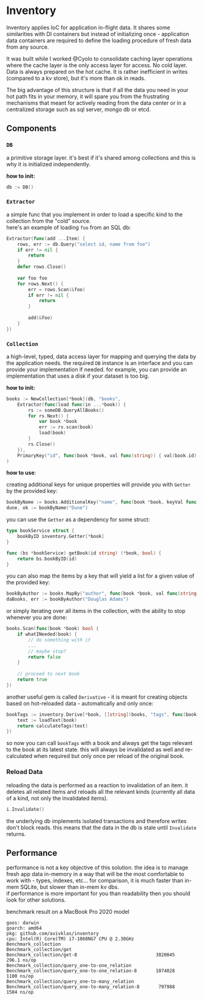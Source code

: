 # Inventory

Inventory applies IoC for application in-flight data. It shares some 
similarities with DI containers but instead of initializing once - application
data containers are required to define the loading procedure of fresh data from
any source.

It was built while I worked @Cyolo to consolidate caching layer operations where
the cache layer is the only access layer for access. No cold layer. Data is
always prepared on the hot cache. It is rather inefficient in writes (compared to
a kv store), but it's more than ok in reads.

The big advantage of this structure is that if all the data you need in your hot
path fits in your memory, it will spare you from the frustrating mechanisms that
meant for actively reading from the data center or in a centralized storage such
as sql server, mongo db or etcd.

## Components

### `DB`

a primitive storage layer. it's best if it's shared among collections and this is
why it is initialized independently.

**how to init:**
```go
db := DB()
```


### `Extractor`

a simple func that you implement in order to load a specific kind to the
collection from the "cold" source.  
here's an example of loading `foo` from an SQL db:
```go
Extractor(func(add ...Item) {
    rows, err := db.Query("select id, name from foo")
    if err != nil {
        return
    }
    defer rows.Close()
	
    var foo foo
    for rows.Next() {
        err = rows.Scan(&foo)
        if err != nil {
            return
        }
		
        add(&foo)
    }
})
```

### `Collection`

a high-level, typed, data access layer for mapping and querying the data by
the application needs. 
the required `DB` instance is an interface and you can provide your
implementation if needed. for example, you can provide an implementation that
uses a disk if your dataset is too big.

**how to init:**
```go
books := NewCollection[*book](db, "books", 
	Extractor(func(load func(in ...*book)) {
		rs := someDB.QueryAllBooks()
		for rs.Next() {
			var book *book
			err := rs.scan(book)
			load(book)
		}
		rs.Close()
	}), 
	PrimaryKey("id", func(book *book, val func(string)) { val(book.id) }),
)
```
**how to use**:

creating additional keys for unique properties will provide you with `Getter`
by the provided key:
```go
bookByName := books.AdditionalKey("name", func(book *book, keyVal func(string)) { val(book.name) }),
dune, ok := bookByName("Dune")
```

you can use the `Getter` as a dependency for some struct:
```go
type bookService struct {
	bookByID inventory.Getter[*book]
}

func (bs *bookService) getBook(id string) (*book, bool) {
	return bs.bookByID(id)
}
```

you can also map the items by a key that will yield a list for a given value
of the provided key:
```go
bookByAuthor := books.MapBy("author", func(book *book, val func(string)) { val(book.author) }),
daBooks, err := bookByAuthor("Douglas Adams")
```

or simply iterating over all items in the collection, with the ability to stop
whenever you are done:
```go
books.Scan(func(book *book) bool {
	if whatINeeded(book) {
		// do something with it
		...
		// maybe stop?
		return false
	} 
	
	// proceed to next book
	return true
})
```

another useful gem is called `Derivative` - it is meant for creating objects
based on hot-reloaded data - automatically and only once:

```go
bookTags := inventory.Derive[*book, []string](books, "tags", func(book *book) ([]string, error) {
	text := loadText(book)
	return calculateTags(text)
})
```

so now you can call `bookTags` with a book and always get the tags relevant to
the book at its latest state. this will always be invalidated as well and
re-calculated when required but only once per reload of the original book.


### Reload Data
reloading the data is performed as a reaction to invalidation of an item. it
deletes all related items and reloads all the relevant kinds (currently all
data of a kind, not only the invalidated items).
```go
i.Invalidate()
```
the underlying db implements isolated transactions and therefore writes don't
block reads. this means that the data in the db is stale until `Invalidate`
returns.

## Performance
performance is not a key objective of this solution. the idea is to manage fresh
app data in-memory in a way that will be the most comfortable to work with - 
types, indexes, etc... for comparison, it is much faster than in-mem SQLite, but
slower than in-mem kv dbs.  
if performance is more important for you than readability
then you should look for other solutions.

benchmark result on a MacBook Pro 2020 model

```shell
goos: darwin
goarch: amd64
pkg: github.com/avivklas/inventory
cpu: Intel(R) Core(TM) i7-1068NG7 CPU @ 2.30GHz
Benchmark_collection
Benchmark_collection/get
Benchmark_collection/get-8                             3820045      296.1 ns/op
Benchmark_collection/query_one-to-one_relation
Benchmark_collection/query_one-to-one_relation-8       1074028	    1100 ns/op
Benchmark_collection/query_one-to-many_relation
Benchmark_collection/query_one-to-many_relation-8       797988      1504 ns/op
```
